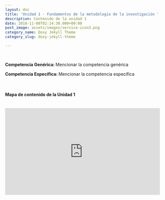 ```yaml
---
layout: doc
title: 'Unidad 1 - Fundamentos de la metodología de la investigación '
description: Contenido de la unidad 1
date: 2018-11-08T02:14:30.000+00:00
post_image: assets/images/service-icon3.png
category_name: Doxy Jekyll Theme
category_slug: doxy-jekyll-theme

---
```

<br/>

<b>Competencia Genérica: </b> Mencionar la competencia genérica

<b>Competencia Específica: </b> Mencionar la competencia específica

<br/>

<h4 class="heading-4"> Mapa de contenido de la Unidad 1</h4>

<br/>

<div style="width: 100%;"><div style="position: relative; padding-bottom: 56.25%; padding-top: 0; height: 0;"><iframe frameborder="0" width="1200px" height="675px" style="position: absolute; top: 0; left: 0; width: 100%; height: 100%;" src="https://view.genial.ly/5d3a088665271e0fa31e6217" type="text/html" allowscriptaccess="always" allowfullscreen="true" scrolling="yes" allownetworking="all"></iframe> </div> </div>